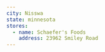 ```yaml
---
city: Nisswa
state: minnesota
stores:
  - name: Schaefer's Foods
    address: 23962 Smiley Road
---
```

